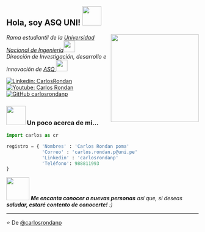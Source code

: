 <h2> Hola, soy ASQ UNI! <img src="https://media.giphy.com/media/mGcNjsfWAjY5AEZNw6/giphy.gif" width="50"></h2>
<img align='right' src="https://media.giphy.com/media/M9gbBd9nbDrOTu1Mqx/giphy.gif" width="230">
<p><em>Rama estudiantil de la <a href="https://www.uni.edu.pe">Universidad Nacional de Ingeniería</a><img src="https://media.giphy.com/media/fYSnHlufseco8Fh93Z/giphy.gif" width="30"></br>Dirección de Investigación, desarrollo e innovación de  <a href="https://www.facebook.com/ASQUNI.LIMAPERU">ASQ </a><img src="https://media.giphy.com/media/WUlplcMpOCEmTGBtBW/giphy.gif" width="30"> 
</em></p>

[![Linkedin: CarlosRondan](https://img.shields.io/badge/-CarlosRondan-blue?style=flat-square&logo=Linkedin&logoColor=white&link=https://www.linkedin.com/in/carlosrondanp/)](https://www.linkedin.com/in/carlosrondanp/)
[![Youtube: Carlos Rondan](https://img.shields.io/badge/-CarlosRondan-red?style=flat-square&logo=YouTube&logoColor=white&link=https://www.youtube.com/playlist?list=PLYKR65A34eYptNzV0_maP3Yr8JyPAO9ED)](https://www.youtube.com/playlist?list=PLYKR65A34eYptNzV0_maP3Yr8JyPAO9ED)
[![GitHub carlosrondanp](https://img.shields.io/github/followers/carlosrondanp?label=follow&style=social)](https://github.com/carlosrondanp)


### <img src="https://media.giphy.com/media/VgCDAzcKvsR6OM0uWg/giphy.gif" width="50"> Un poco acerca de mi...  

```Python
import carlos as cr

registro = { 'Nombres' : 'Carlos Rondan poma'
             'Correo' : 'carlos.rondan.p@uni.pe'
             'Linkedin' : 'carlosrondanp'
             'Teléfono': 988811993
}

```

<img src="https://media.giphy.com/media/LnQjpWaON8nhr21vNW/giphy.gif" width="60"> <em><b>Me encanta conocer a nuevas personas</b> así que, si deseas <b>saludar, estaré contento de conocerte!</b> :)</em>

---

⭐️ De [@carlosrondanp](https://github.com/carlosrondanp)

